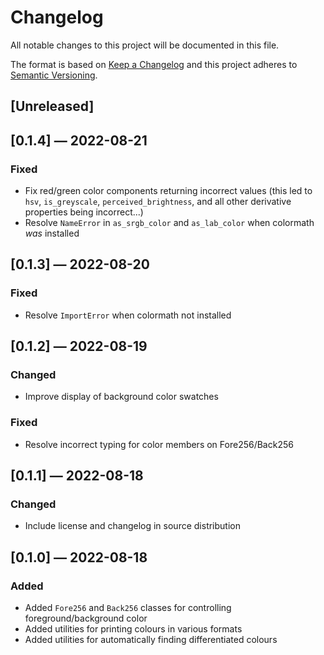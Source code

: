 # Changelog
All notable changes to this project will be documented in this file.

The format is based on [Keep a Changelog](http://keepachangelog.com/en/1.0.0/)
and this project adheres to [Semantic Versioning](http://semver.org/spec/v2.0.0.html).


## [Unreleased]


## [0.1.4] — 2022-08-21
### Fixed
 - Fix red/green color components returning incorrect values (this led to `hsv`, `is_greyscale`, `perceived_brightness`, and all other derivative properties being incorrect...)
 - Resolve `NameError` in `as_srgb_color` and `as_lab_color` when colormath _was_ installed


## [0.1.3] — 2022-08-20
### Fixed
 - Resolve `ImportError` when colormath not installed


## [0.1.2] — 2022-08-19
### Changed
 - Improve display of background color swatches

### Fixed
 - Resolve incorrect typing for color members on Fore256/Back256


## [0.1.1] — 2022-08-18
### Changed
 - Include license and changelog in source distribution


## [0.1.0] — 2022-08-18
### Added
 - Added `Fore256` and `Back256` classes for controlling foreground/background color
 - Added utilities for printing colours in various formats
 - Added utilities for automatically finding differentiated colours
